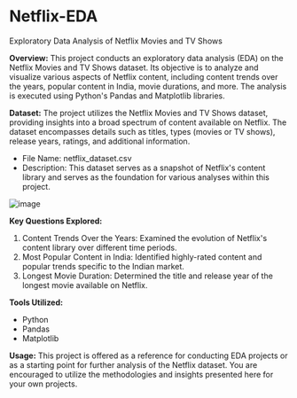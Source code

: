 # Netflix-EDA

Exploratory Data Analysis of Netflix Movies and TV Shows

**Overview:**
This project conducts an exploratory data analysis (EDA) on the Netflix Movies and TV Shows dataset. Its objective is to analyze and visualize various aspects of Netflix content, including content trends over the years, popular content in India, movie durations, and more. The analysis is executed using Python's Pandas and Matplotlib libraries.

**Dataset:**
The project utilizes the Netflix Movies and TV Shows dataset, providing insights into a broad spectrum of content available on Netflix. The dataset encompasses details such as titles, types (movies or TV shows), release years, ratings, and additional information.

- File Name: netflix_dataset.csv
- Description: This dataset serves as a snapshot of Netflix's content library and serves as the foundation for various analyses within this project.

![image](https://github.com/Pin22004/Netflix-EDA/assets/100960722/92f2377e-df15-4456-96a5-8bc1f586b289)

**Key Questions Explored:**
1. Content Trends Over the Years: Examined the evolution of Netflix's content library over different time periods.
2. Most Popular Content in India: Identified highly-rated content and popular trends specific to the Indian market.
3. Longest Movie Duration: Determined the title and release year of the longest movie available on Netflix.

**Tools Utilized:**
- Python
- Pandas
- Matplotlib

**Usage:**
This project is offered as a reference for conducting EDA projects or as a starting point for further analysis of the Netflix dataset. You are encouraged to utilize the methodologies and insights presented here for your own projects.
